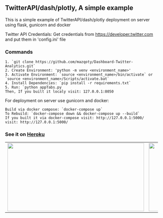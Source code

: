 ## TwitterAPI/dash/plotly, A simple example

This is a simple example of TwitterAPI/dash/plotly deployment on server using flask, gunicorn and docker

Twitter API Credentials: Get credentials from https://developer.twitter.com and put them in 'config.ini' file

### Commands
```
1. `git clone https://github.com/mazqoty/Dashboard-Twitter-Analytics.git`
2. Create Environment: 'python -m venv <environment_name>'
3. Activate Environment: `source <environment_name>/bin/activate` or `source <environment_name>/Scripts/activate.bat`
4. Install Dependencies: `pip install -r requirements.txt`
5. Run: `python appTabs.py
Then, If you built it localy visit: 127.0.0.1:8050
```
For deployment on server use gunicorn and docker:
```
Build via docker compose: `docker-compose up`
To Rebuild: `docker-compose down && docker-compose up --build`
If you built it via docker-compose visit: http://127.0.0.1:5000/
visit: http://127.0.0.1:5000/
```

### See it on [Heroku](https://twitteranalyticsdashapp.herokuapp.com/)

<table style="width:100%">
  <tr>
    <td><img src="https://i.imgur.com/ZT3g72N.jpg" width="450px" height=225px/></td>
    <td><img src="https://i.imgur.com/M6FcMEz.jpg" width="450px" height=225px/></td>
    <td><img src="https://i.imgur.com/I6SdTYe.jpg" width="450px" height=225px/></td>
    <td><img src="https://i.imgur.com/XA5lU1F.jpg" width="450px" height=225px/></td>
  </tr>
</table>